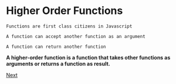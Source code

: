 # Higher Order Functions

    Functions are first class citizens in Javascript        

    A function can accept another function as an argument

    A function can return another function

**A higher-order function is a function that takes other functions as arguments
or returns a function as result.**

[Next](../05-closure/README.md)
